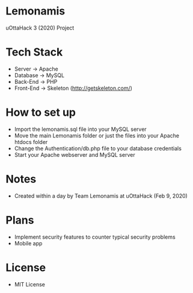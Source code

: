 # Lemonamis
 uOttaHack 3 (2020) Project

# Tech Stack
- Server -> Apache
- Database -> MySQL
- Back-End -> PHP
- Front-End -> Skeleton (http://getskeleton.com/)

# How to set up
- Import the lemonamis.sql file into your MySQL server
- Move the main Lemonamis folder or just the files into your Apache htdocs folder
- Change the Authentication/db.php file to your database credentials
- Start your Apache webserver and MySQL server

# Notes
- Created within a day by Team Lemonamis at uOttaHack (Feb 9, 2020)

# Plans
- Implement security features to counter typical security problems
- Mobile app

# License
- MIT License
